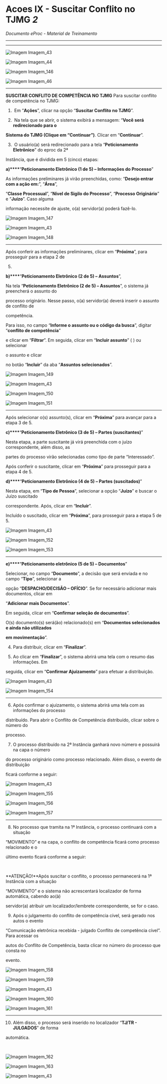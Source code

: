 # Acoes IX - Suscitar Conflito no TJMG _2_

*Documento eProc - Material de Treinamento*

---

---

![Imagem Imagem_43](../imgs/Imagem_43.png)

![Imagem Imagem_44](../imgs/Imagem_44.png)

![Imagem Imagem_146](../imgs/Imagem_146.png)

![Imagem Imagem_46](../imgs/Imagem_46.png)


---

****SUSCITAR CONFLITO DE COMPETÊNCIA NO TJMG****
Para suscitar conflito de competência no TJMG:

1. ​ Em “**Ações**”, clicar na opção “**Suscitar Conflito no TJMG**”.

2. ​ Na tela que se abrir, o sistema exibirá a mensagem: “**Você será redirecionado para o**

**Sistema do TJMG (Clique em “Continuar”)**. Clicar em “**Continuar**”.

3. ​ O usuário(a) será redirecionado para a tela “**Peticionamento Eletrônico**” do eproc da 2ª

Instância, que é dividida em 5 (cinco) etapas:

**a)****​**“**Peticionamento Eletrônico (1 de 5) – Informações do Processo**”

As informações preliminares já virão preenchidas, como: “**Desejo entrar com a ação em:**”, “**Área**”,

“**Classe Processual**”, “**Nível de Sigilo do Processo**”, “**Processo Originário**” e “**Juízo**”. Caso alguma

informação necessite de ajuste, o(a) servidor(a) poderá fazê-lo.

![Imagem Imagem_147](../imgs/Imagem_147.png)

![Imagem Imagem_43](../imgs/Imagem_43.png)

![Imagem Imagem_148](../imgs/Imagem_148.png)


---

Após conferir as informações preliminares, clicar em “**Próxima**”, para prosseguir para a etapa 2 de

5.

**b)****​**“**Peticionamento Eletrônico (2 de 5) – Assuntos**”,

Na tela “**Peticionamento Eletrônico (2 de 5) – Assuntos**”, o sistema já preencherá o assunto do

processo originário. Nesse passo, o(a) servidor(a) deverá inserir o assunto de conflito de

competência.

Para isso, no campo “**Informe o assunto ou o código da busca**”, digitar “**conflito de competência**”

e clicar em “**Filtrar**”. Em seguida, clicar em “**Incluir assunto**” ( ) ou selecionar

o assunto e clicar

no botão “**Incluir**” da aba “**Assuntos selecionados**”.

![Imagem Imagem_149](../imgs/Imagem_149.png)

![Imagem Imagem_43](../imgs/Imagem_43.png)

![Imagem Imagem_150](../imgs/Imagem_150.png)

![Imagem Imagem_151](../imgs/Imagem_151.png)


---

Após selecionar o(s) assunto(s), clicar em “**Próxima**” para avançar para a etapa 3 de 5.

**c)****​**“**Peticionamento Eletrônico (3 de 5) – Partes (suscitantes)**”

Nesta etapa, a parte suscitante já virá preenchida com o juízo correspondente, além disso, as

partes do processo virão selecionadas como tipo de parte “Interessado”.

Após conferir o suscitante, clicar em “**Próxima**” para prosseguir para a etapa 4 de 5.

**d)****​**“**Peticionamento Eletrônico (4 de 5) – Partes (suscitados)**”

Nesta etapa, em “**Tipo de Pessoa**”, selecionar a opção “**Juízo**” e buscar o Juízo suscitado

correspondente. Após, clicar em “**Incluir**”.

Incluído o suscitado, clicar em “**Próxima**”, para prosseguir para a etapa 5 de 5.

![Imagem Imagem_43](../imgs/Imagem_43.png)

![Imagem Imagem_152](../imgs/Imagem_152.png)

![Imagem Imagem_153](../imgs/Imagem_153.png)


---

**e)****​**“**Peticionamento eletrônico (5 de 5) – Documentos**”

Selecionar, no campo “**Documento**”, a decisão que será enviada e no campo “**Tipo**”, selecionar a

opção “**DESPACHO/DECISÃO – OFÍCIO**”. Se for necessário adicionar mais documentos, clicar em

“**Adicionar mais Documentos**”.

Em seguida, clicar em “**Confirmar seleção de documentos**”.

O(s) documento(s) será(ão) relacionado(s) em “**Documentos selecionados e ainda não utilizados**

**em movimentação**”.

4. Para distribuir, clicar em “**Finalizar**”.

5. Ao clicar em “**Finalizar**”, o sistema abrirá uma tela com o resumo das informações. Em

seguida, clicar em “**Confirmar Ajuizamento**” para efetuar a distribuição.

![Imagem Imagem_43](../imgs/Imagem_43.png)

![Imagem Imagem_154](../imgs/Imagem_154.png)


---

6. Após confirmar o ajuizamento, o sistema abrirá uma tela com as informações do processo

distribuído. Para abrir o Conflito de Competência distribuído, clicar sobre o número do

processo.

7. O processo distribuído na 2ª Instância ganhará novo número e possuirá na capa o número

do processo originário como processo relacionado. Além disso, o evento de distribuição

ficará conforme a seguir:

![Imagem Imagem_43](../imgs/Imagem_43.png)

![Imagem Imagem_155](../imgs/Imagem_155.png)

![Imagem Imagem_156](../imgs/Imagem_156.png)

![Imagem Imagem_157](../imgs/Imagem_157.png)


---

8. No processo que tramita na 1ª Instância, o processo continuará com a situação

“MOVIMENTO” e na capa, o conflito de competência ficará como processo relacionado e o

último evento ficará conforme a seguir:

​

**ATENÇÃO!**Após suscitar o conflito, o processo permanecerá na 1ª Instância com a situação

“MOVIMENTO” e o sistema não acrescentará localizador de forma automática, cabendo ao(à)

servidor(a) atribuir um localizador/lembrete correspondente, se for o caso.

9. Após o julgamento do conflito de competência cível, será gerado nos autos o evento

“Comunicação eletrônica recebida - julgado Conflito de competência cível”. Para acessar os

autos do Conflito de Competência, basta clicar no número do processo que consta no

evento.

![Imagem Imagem_158](../imgs/Imagem_158.png)

![Imagem Imagem_159](../imgs/Imagem_159.png)

![Imagem Imagem_43](../imgs/Imagem_43.png)

![Imagem Imagem_160](../imgs/Imagem_160.png)

![Imagem Imagem_161](../imgs/Imagem_161.png)


---

10. Além disso, o processo será inserido no localizador “**TJ/TR - JULGADOS**” de forma

automática.

​

![Imagem Imagem_162](../imgs/Imagem_162.png)

![Imagem Imagem_163](../imgs/Imagem_163.png)

![Imagem Imagem_43](../imgs/Imagem_43.png)
